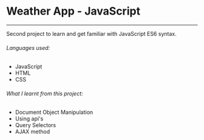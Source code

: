 # Weather App - JavaScript

---

Second project to learn and get familiar with JavaScript ES6 syntax.


###### Languages used:
* JavaScript
* HTML
* CSS

###### What I learnt from this project:
* Document Object Manipulation
* Using api's
* Query Selectors
* AJAX method
